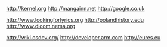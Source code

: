 http://kernel.org http://mangainn.net http://google.co.uk

http://www.lookingforlyrics.org http://polandhistory.edu http://www.dicom.nema.org

http://wiki.osdev.org/ http://developer.arm.com http://eures.eu 
